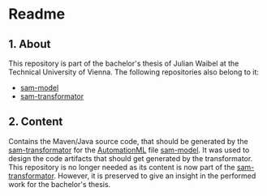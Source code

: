 # Readme

## 1. About
This repository is part of the bachelor's thesis of Julian Waibel at the Technical University of Vienna.
The following repositories also belong to it:

 * [sam-model][sam-model repository]
 * [sam-transformator][sam-transformator repository]

## 2. Content
Contains the Maven/Java source code, that should be generated by the [sam-transformator][sam-transformator repository] for the [AutomationML][AutomationML page] file [sam-model][sam-model repository].
It was used to design the code artifacts that should get generated by the transformator.
This repository is no longer needed as its content is now part of the [sam-transformator][sam-transformator repository].
However, it is preserved to give an insight in the performed work for the bachelor's thesis.


[sam-model repository]: https://github.com/0xCAF3BAB3/sam-model/
[sam-transformator repository]: https://github.com/0xCAF3BAB3/sam-transformator/
[AutomationML page]: https://www.automationml.org/